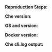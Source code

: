 <!--- 
Replace this comment with a description of the problem.

Please help us by providing all of the details listed below. A complete and thoughtful issue request with research on possible root causes and diagnostics goes a very long way in helping us rapidly get your issues resolved. 
--> 

**Reproduction Steps:**

**Che version:**    <!--- Retrieve with 'docker run eclipse/che version' - it is also the value of :<version> tag -->

**OS and version:**    

**Docker version:** <!--- Use 'docker version' to get the client and engine versions -->   

**Che cli.log output:**  <!--- This file is in the path mounted to `:/data` -->

